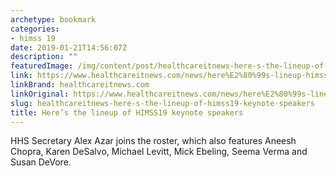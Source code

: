 ```yaml
---
archetype: bookmark
categories:
- himss 19
date: 2019-01-21T14:56:07Z
description: ""
featuredImage: /img/content/post/healthcareitnews-here-s-the-lineup-of-himss19-keynote-speakers.jpg
link: https://www.healthcareitnews.com/news/here%E2%80%99s-lineup-himss19-keynote-speakers
linkBrand: healthcareitnews.com
linkOriginal: https://www.healthcareitnews.com/news/here%E2%80%99s-lineup-himss19-keynote-speakers
slug: healthcareitnews-here-s-the-lineup-of-himss19-keynote-speakers
title: Here’s the lineup of HIMSS19 keynote speakers
---
```

HHS Secretary Alex Azar joins the roster, which also features Aneesh Chopra, Karen DeSalvo, Michael Levitt, Mick Ebeling, Seema Verma and Susan DeVore.